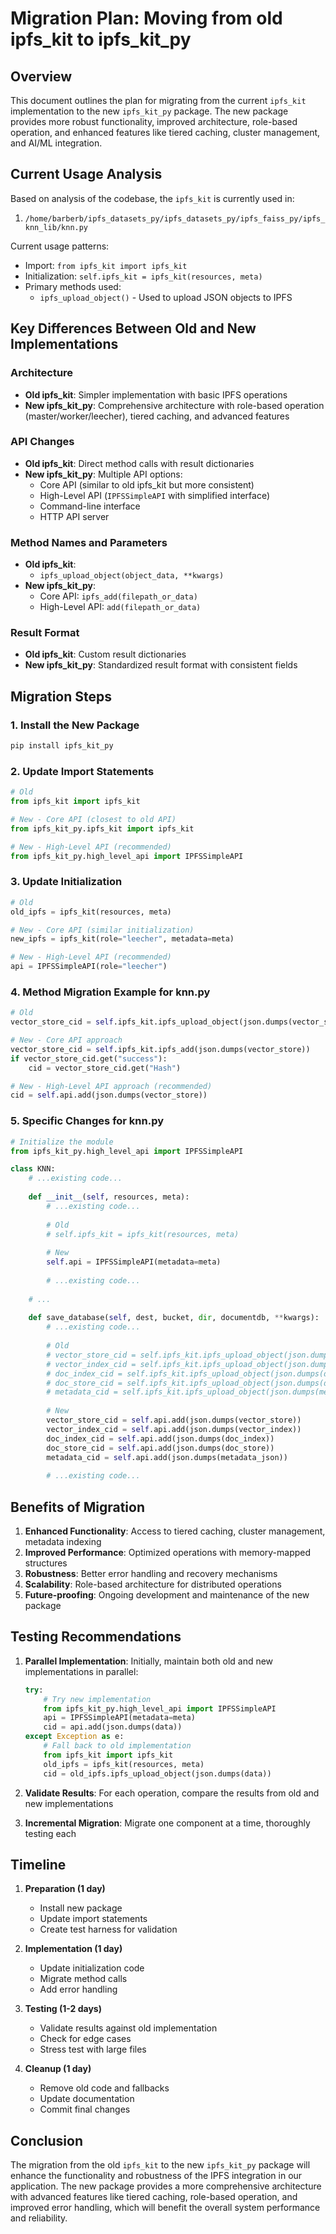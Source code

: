 # Migration Plan: Moving from old ipfs_kit to ipfs_kit_py

## Overview
This document outlines the plan for migrating from the current `ipfs_kit` implementation to the new `ipfs_kit_py` package. The new package provides more robust functionality, improved architecture, role-based operation, and enhanced features like tiered caching, cluster management, and AI/ML integration.

## Current Usage Analysis
Based on analysis of the codebase, the `ipfs_kit` is currently used in:
1. `/home/barberb/ipfs_datasets_py/ipfs_datasets_py/ipfs_faiss_py/ipfs_knn_lib/knn.py`

Current usage patterns:
- Import: `from ipfs_kit import ipfs_kit`
- Initialization: `self.ipfs_kit = ipfs_kit(resources, meta)`
- Primary methods used:
  - `ipfs_upload_object()` - Used to upload JSON objects to IPFS

## Key Differences Between Old and New Implementations

### Architecture
- **Old ipfs_kit**: Simpler implementation with basic IPFS operations
- **New ipfs_kit_py**: Comprehensive architecture with role-based operation (master/worker/leecher), tiered caching, and advanced features

### API Changes
- **Old ipfs_kit**: Direct method calls with result dictionaries
- **New ipfs_kit_py**: Multiple API options:
  - Core API (similar to old ipfs_kit but more consistent)
  - High-Level API (`IPFSSimpleAPI` with simplified interface)
  - Command-line interface
  - HTTP API server

### Method Names and Parameters
- **Old ipfs_kit**:
  - `ipfs_upload_object(object_data, **kwargs)`
- **New ipfs_kit_py**:
  - Core API: `ipfs_add(filepath_or_data)`
  - High-Level API: `add(filepath_or_data)`

### Result Format
- **Old ipfs_kit**: Custom result dictionaries
- **New ipfs_kit_py**: Standardized result format with consistent fields

## Migration Steps

### 1. Install the New Package
```bash
pip install ipfs_kit_py
```

### 2. Update Import Statements
```python
# Old
from ipfs_kit import ipfs_kit

# New - Core API (closest to old API)
from ipfs_kit_py.ipfs_kit import ipfs_kit

# New - High-Level API (recommended)
from ipfs_kit_py.high_level_api import IPFSSimpleAPI
```

### 3. Update Initialization
```python
# Old
old_ipfs = ipfs_kit(resources, meta)

# New - Core API (similar initialization)
new_ipfs = ipfs_kit(role="leecher", metadata=meta)

# New - High-Level API (recommended)
api = IPFSSimpleAPI(role="leecher")
```

### 4. Method Migration Example for knn.py

```python
# Old
vector_store_cid = self.ipfs_kit.ipfs_upload_object(json.dumps(vector_store), **kwargs)

# New - Core API approach
vector_store_cid = self.ipfs_kit.ipfs_add(json.dumps(vector_store))
if vector_store_cid.get("success"):
    cid = vector_store_cid.get("Hash")

# New - High-Level API approach (recommended)
cid = self.api.add(json.dumps(vector_store))
```

### 5. Specific Changes for knn.py

```python
# Initialize the module
from ipfs_kit_py.high_level_api import IPFSSimpleAPI

class KNN:
    # ...existing code...
    
    def __init__(self, resources, meta):
        # ...existing code...
        
        # Old
        # self.ipfs_kit = ipfs_kit(resources, meta)
        
        # New
        self.api = IPFSSimpleAPI(metadata=meta)
        
        # ...existing code...
    
    # ...
    
    def save_database(self, dest, bucket, dir, documentdb, **kwargs):
        # ...existing code...
        
        # Old
        # vector_store_cid = self.ipfs_kit.ipfs_upload_object(json.dumps(vector_store), **kwargs)
        # vector_index_cid = self.ipfs_kit.ipfs_upload_object(json.dumps(vector_index), **kwargs)
        # doc_index_cid = self.ipfs_kit.ipfs_upload_object(json.dumps(doc_index), **kwargs)
        # doc_store_cid = self.ipfs_kit.ipfs_upload_object(json.dumps(doc_store), **kwargs)
        # metadata_cid = self.ipfs_kit.ipfs_upload_object(json.dumps(metadata_json), **kwargs)
        
        # New
        vector_store_cid = self.api.add(json.dumps(vector_store))
        vector_index_cid = self.api.add(json.dumps(vector_index))
        doc_index_cid = self.api.add(json.dumps(doc_index))
        doc_store_cid = self.api.add(json.dumps(doc_store))
        metadata_cid = self.api.add(json.dumps(metadata_json))
        
        # ...existing code...
```

## Benefits of Migration

1. **Enhanced Functionality**: Access to tiered caching, cluster management, metadata indexing
2. **Improved Performance**: Optimized operations with memory-mapped structures 
3. **Robustness**: Better error handling and recovery mechanisms
4. **Scalability**: Role-based architecture for distributed operations
5. **Future-proofing**: Ongoing development and maintenance of the new package

## Testing Recommendations

1. **Parallel Implementation**: Initially, maintain both old and new implementations in parallel:
   ```python
   try:
       # Try new implementation
       from ipfs_kit_py.high_level_api import IPFSSimpleAPI
       api = IPFSSimpleAPI(metadata=meta)
       cid = api.add(json.dumps(data))
   except Exception as e:
       # Fall back to old implementation
       from ipfs_kit import ipfs_kit
       old_ipfs = ipfs_kit(resources, meta)
       cid = old_ipfs.ipfs_upload_object(json.dumps(data))
   ```

2. **Validate Results**: For each operation, compare the results from old and new implementations
3. **Incremental Migration**: Migrate one component at a time, thoroughly testing each

## Timeline

1. **Preparation (1 day)**
   - Install new package
   - Update import statements
   - Create test harness for validation

2. **Implementation (1 day)**
   - Update initialization code
   - Migrate method calls
   - Add error handling

3. **Testing (1-2 days)**
   - Validate results against old implementation
   - Check for edge cases
   - Stress test with large files

4. **Cleanup (1 day)**
   - Remove old code and fallbacks
   - Update documentation
   - Commit final changes

## Conclusion

The migration from the old `ipfs_kit` to the new `ipfs_kit_py` package will enhance the functionality and robustness of the IPFS integration in our application. The new package provides a more comprehensive architecture with advanced features like tiered caching, role-based operation, and improved error handling, which will benefit the overall system performance and reliability.
